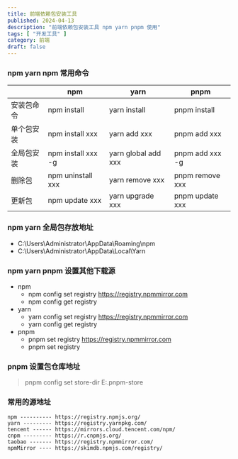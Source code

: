 ```yaml
---
title: 前端依赖包安装工具
published: 2024-04-13
description: "前端依赖包安装工具 npm yarn pnpm 使用"
tags: [ "开发工具" ]
category: 前端
draft: false
---
```


### npm yarn npm 常用命令

|       | npm                | yarn                | pnpm            |
|-------|--------------------|---------------------|-----------------|     
| 安装包命令 | npm install        | yarn install        | pnpm install    | 
| 单个包安装 | npm install xxx    | yarn add xxx        | pnpm add xxx    |
| 全局包安装 | npm install xxx -g | yarn global add xxx | pnpm add xxx -g |
| 删除包   | npm uninstall xxx  | yarn remove xxx     | pnpm remove xxx |
| 更新包   | npm update xxx     | yarn upgrade xxx     | pnpm update xxx |

### npm yarn 全局包存放地址
- C:\Users\Administrator\AppData\Roaming\npm
- C:\Users\Administrator\AppData\Local\Yarn

### npm yarn pnpm 设置其他下载源
- npm
  - npm config set registry https://registry.npmmirror.com
  - npm config get registry
- yarn
  - yarn config set registry https://registry.npmmirror.com
  - yarn config get registry
- pnpm
  - pnpm set registry https://registry.npmmirror.com
  - pnpm set registry

### pnpm 设置包仓库地址
> pnpm config set store-dir E:\.pnpm-store

### 常用的源地址
```
npm ---------- https://registry.npmjs.org/
yarn --------- https://registry.yarnpkg.com/
tencent ------ https://mirrors.cloud.tencent.com/npm/
cnpm --------- https://r.cnpmjs.org/
taobao ------- https://registry.npmmirror.com/
npmMirror ---- https://skimdb.npmjs.com/registry/
```